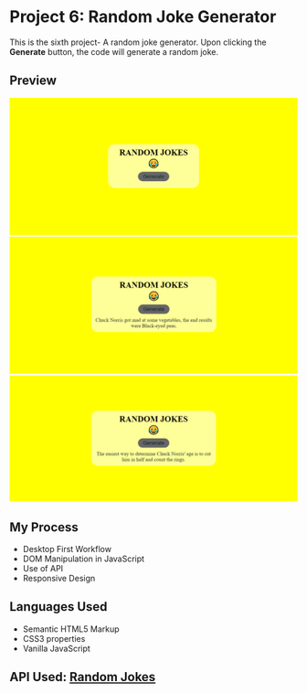 # Project 6: Random Joke Generator

This is the sixth project- A random joke generator. Upon clicking the **Generate** button, the code will generate a random joke.

## Preview 
![Example 1](https://github.com/Agnik7/Mini-Projects/blob/main/Random%20Joke%20Generator/images/eg1.png)
![Example 2](https://github.com/Agnik7/Mini-Projects/blob/main/Random%20Joke%20Generator/images/eg2.png)
![Example 3](https://github.com/Agnik7/Mini-Projects/blob/main/Random%20Joke%20Generator/images/eg3.png)

## My Process
- Desktop First Workflow
- DOM Manipulation in JavaScript
- Use of API
- Responsive Design

## Languages Used
- Semantic HTML5 Markup
- CSS3 properties
- Vanilla JavaScript

## API Used: [Random Jokes](https://api.chucknorris.io/)